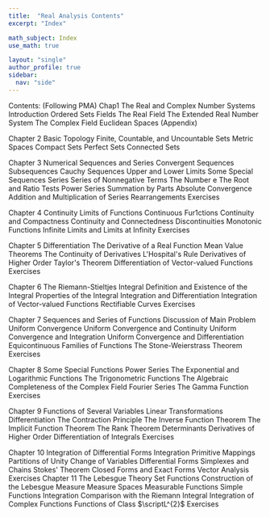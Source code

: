```yaml
---
title:  "Real Analysis Contents"
excerpt: "Index"

math_subject: Index
use_math: true

layout: "single"
author_profile: true
sidebar:
  nav: "side"
---
```


Contents: (Following PMA)
Chap1 The Real and Complex Number Systems
Introduction
Ordered Sets
Fields
The Real Field
The Extended Real Number System
The Complex Field
Euclidean Spaces
(Appendix)


Chapter 2 Basic Topology
Finite, Countable, and Uncountable Sets
Metric Spaces
Compact Sets
Perfect Sets
Connected Sets

Chapter 3 Numerical Sequences and Series
Convergent Sequences
Subsequences
Cauchy Sequences
Upper and Lower Limits
Some Special Sequences
Series
Series of Nonnegative Terms
The Number e
The Root and Ratio Tests
Power Series
Summation by Parts
Absolute Convergence
Addition and Multiplication of Series
Rearrangements
Exercises

Chapter 4 Continuity
Limits of Functions
Continuous Fur1ctions
Continuity and Compactness
Continuity and Connectedness
Discontinuities
Monotonic Functions
Infinite Limits and Limits at Infinity
Exercises

Chapter 5 Differentiation
The Derivative of a Real Function
Mean Value Theorems
The Continuity of Derivatives
L'Hospital's Rule
Derivatives of Higher Order
Taylor's Theorem
Differentiation of Vector-valued Functions
Exercises

Chapter 6 The Riemann-Stieltjes Integral
Definition and Existence of the Integral
Properties of the Integral
Integration and Differentiation
Integration of Vector-valued Functions
Rectifiable Curves
Exercises

Chapter 7 Sequences and Series of Functions
Discussion of Main Problem
Uniform Convergence
Uniform Convergence and Continuity
Uniform Convergence and Integration
Uniform Convergence and Differentiation
Equicontinuous Families of Functions
The Stone-Weierstrass Theorem
Exercises


Chapter 8 Some Special Functions
Power Series
The Exponential and Logarithmic Functions
The Trigonometric Functions
The Algebraic Completeness of the Complex Field
Fourier Series
The Gamma Function
Exercises


Chapter 9 Functions of Several Variables
Linear Transformations
Differentiation
The Contraction Principle
The Inverse Function Theorem
The Implicit Function Theorem
The Rank Theorem
Determinants
Derivatives of Higher Order
Differentiation of Integrals
Exercises

Chapter 10 Integration of Differential Forms
Integration
Primitive Mappings
Partitions of Unity
Change of Variables
Differential Forms
Simplexes and Chains
Stokes' Theorem
Closed Forms and Exact Forms
Vector Analysis
Exercises
Chapter 11 The Lebesgue Theory
Set Functions
Construction of the Lebesgue Measure
Measure Spaces
Measurable Functions
Simple Functions
Integration
Comparison with the Riemann Integral
Integration of Complex Functions
Functions of Class $\scriptL^{2}$
Exercises


